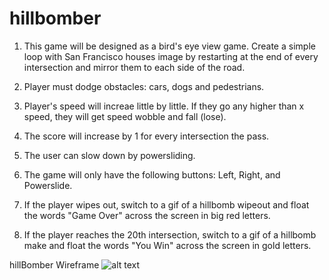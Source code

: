 # hillbomber

1) This game will be designed as a bird's eye view game. Create a simple loop with San Francisco houses image by restarting at the end of every intersection and mirror them to each side of the road.
  
2) Player must dodge obstacles: cars, dogs and pedestrians.

3) Player's speed will increae little by little. If they go any higher than x speed, they will get speed wobble and fall (lose).

4) The score will increase by 1 for every intersection the pass.

5) The user can slow down by powersliding.

6) The game will only have the following buttons: Left, Right, and Powerslide.

7) If the player wipes out, switch to a gif of a hillbomb wipeout and float the words "Game Over" across the screen in big red letters.

8) If the player reaches the 20th intersection, switch to a gif of a hillbomb make and float the words "You Win" across the screen in gold letters.


hillBomber Wireframe
![alt text](https://imgur.com/a/VJuSAYC "Hillbomber")
